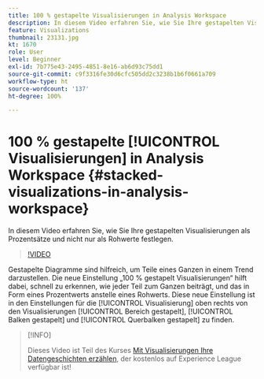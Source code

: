 ```yaml
---
title: 100 % gestapelte Visualisierungen in Analysis Workspace
description: In diesem Video erfahren Sie, wie Sie Ihre gestapelten Visualisierungen als Prozentsätze und nicht nur als Rohwerte festlegen.
feature: Visualizations
thumbnail: 23131.jpg
kt: 1670
role: User
level: Beginner
exl-id: 7b775e43-2495-4851-8e16-ab6d93c75dd1
source-git-commit: c9f3316fe30d6cfc505dd2c3238b1b6f0661a709
workflow-type: ht
source-wordcount: '137'
ht-degree: 100%

---
```


# 100 % gestapelte [!UICONTROL Visualisierungen] in Analysis Workspace {#stacked-visualizations-in-analysis-workspace}

In diesem Video erfahren Sie, wie Sie Ihre gestapelten Visualisierungen als Prozentsätze und nicht nur als Rohwerte festlegen.

>[!VIDEO](https://video.tv.adobe.com/v/23131/?quality=12)

Gestapelte Diagramme sind hilfreich, um Teile eines Ganzen in einem Trend darzustellen. Die neue Einstellung „100 % gestapelt Visualisierungen“ hilft dabei, schnell zu erkennen, wie jeder Teil zum Ganzen beiträgt, und das in Form eines Prozentwerts anstelle eines Rohwerts. Diese neue Einstellung ist in den Einstellungen für die [!UICONTROL Visualisierung] oben rechts von den Visualisierungen [!UICONTROL Bereich gestapelt], [!UICONTROL Balken gestapelt] und [!UICONTROL Querbalken gestapelt] zu finden.

>[!INFO]
>
> Dieses Video ist Teil des Kurses [Mit Visualisierungen Ihre Datengeschichten erzählen](https://experienceleague.adobe.com/?recommended=Analytics-U-1-2021.1.visualizations&amp;lang=de), der kostenlos auf Experience League verfügbar ist!
